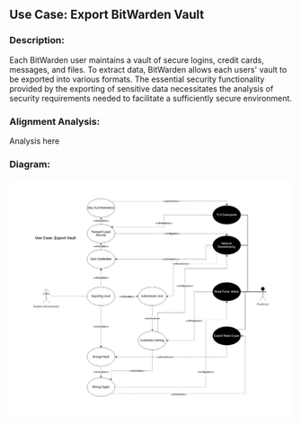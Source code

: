 ## Use Case: Export BitWarden Vault

### Description:
Each BitWarden user maintains a vault of secure logins, credit cards, messages, and files. To extract data, BitWarden allows each users' vault to be exported into various formats. The essential security functionality provided by the exporting of sensitive data necessitates the analysis of security requirements needed to facilitate a sufficiently secure environment.

### Alignment Analysis:

Analysis here

### Diagram:
![](https://github.com/DoctorEww/software-assurance/blob/main/usecase/export_vault/VaultExportV3.jpg)


